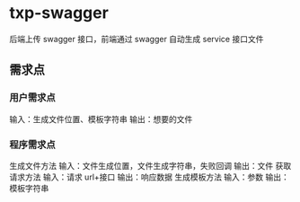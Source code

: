 # txp-swagger

后端上传 swagger 接口，前端通过 swagger 自动生成 service 接口文件

## 需求点

### 用户需求点

输入：生成文件位置、模板字符串
输出：想要的文件

### 程序需求点

生成文件方法
输入：文件生成位置，文件生成字符串，失败回调
输出：文件
获取请求方法
输入：请求 url+接口
输出：响应数据
生成模板方法
输入：参数
输出：模板字符串
